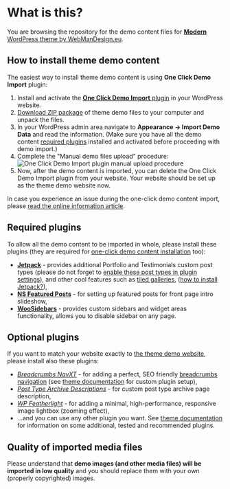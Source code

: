 # What is this?

You are browsing the repository for the demo content files for [**Modern** WordPress theme by WebManDesign.eu](https://www.webmandesign.eu/portfolio/modern-wordpress-theme/).


## How to install theme demo content

The easiest way to install theme demo content is using **One Click Demo Import** plugin:

1. Install and activate the [**One Click Demo Import** plugin](https://wordpress.org/plugins/one-click-demo-import/) in your WordPress website.
2. [Download ZIP package](https://github.com/webmandesign/demo-content/raw/master/modern/modern-theme-demo.zip) of theme demo files to your computer and unpack the files.
3. In your WordPress admin area navigate to **Appearance &rarr; Import Demo Data** and read the information. (Make sure you have all the demo content [required plugins](#required-plugins) installed and activated before proceeding with demo import.)
4. Complete the "Manual demo files upload" procedure:
  &nbsp;
  ![One Click Demo Import plugin manual upload procedure](https://easycaptures.com/fs/uploaded/1417/4892725901.png)
5. Now, after the demo content is imported, you can delete the One Click Demo Import plugin from your website. Your website should be set up as the theme demo website now.

In case you experience an issue during the one-click demo content import, please [read the online information article](https://github.com/proteusthemes/one-click-demo-import/blob/master/docs/import-problems.md).

## Required plugins

To allow all the demo content to be imported in whole, please install these plugins (they are required for [one-click demo content installation](#one-click-installation) too):

- [**Jetpack**](https://wordpress.org/plugins/webman-amplifier/) - provides additional Portfolio and Testimonials custom post types (please do not forget to [enable these post types in plugin settings](https://jetpack.com/support/custom-content-types/)), and other cool features such as [tiled galleries](https://jetpack.me/support/tiled-galleries/), ([how to install Jetpack?](https://jetpack.com/support/installing-jetpack/)),
- [**NS Featured Posts**](https://wordpress.org/plugins/ns-featured-posts/) - for setting up featured posts for front page intro slideshow,
- [**WooSidebars**](https://wordpress.org/plugins/woosidebars/) - provides custom sidebars and widget areas functionality, allows you to disable sidebar on any page.

## Optional plugins

If you want to match your website exactly to [the theme demo website](http://themedemos.webmandesign.eu/modern/), please install also these plugins: 

- [*Breadcrumbs NavXT*](https://wordpress.org/plugins/breadcrumb-navxt/) - for adding a perfect, SEO friendly [breadcrumbs navigation](http://en.wikipedia.org/wiki/Breadcrumb_%28navigation%29) (see [theme documentation](https://www.webmandesign.eu/manual/modern/#breadcrumbs) for custom plugin setup),
- [*Post Type Archive Descriptions*](https://wordpress.org/plugins/post-type-archive-descriptions/) - for custom post type archive page description,
- [*WP Featherlight*](https://wordpress.org/plugins/wp-featherlight/) - for adding a minimal, high-performance, responsive image lightbox (zooming effect),
- ...and you can use any other plugin you want. See [theme documentation](https://www.webmandesign.eu/manual/modern/#plugins-others) for information on some additional, tested and recommended plugins.

## Quality of imported media files

Please understand that **demo images (and other media files) will be imported in low quality** and you should replace them with your own (properly copyrighted) images.
